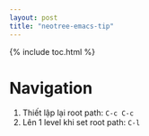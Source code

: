 ```yaml
---
layout: post
title: "neotree-emacs-tip"
---
```


{% include toc.html %}

# Navigation

1. Thiết lập lại root path: `C-c C-c`
2. Lên 1 level khi set root path: `C-l`

